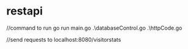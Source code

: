 # restapi
//command to run
go run main.go .\databaseControl.go .\httpCode.go


//send requests to
localhost:8080/visitorstats
